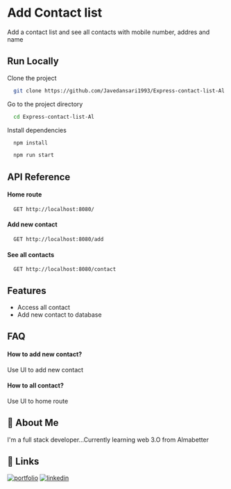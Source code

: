 
# Add Contact list

Add a contact list and see all contacts with mobile number, addres and name 


## Run Locally

Clone the project

```bash
  git clone https://github.com/Javedansari1993/Express-contact-list-Al
```

Go to the project directory

```bash
  cd Express-contact-list-Al
```

Install dependencies

```bash
  npm install
```

```bash
  npm run start
```


## API Reference

#### Home route

```http
  GET http://localhost:8080/
```

#### Add new contact

```http
  GET http://localhost:8080/add
```

#### See all contacts

```http
  GET http://localhost:8080/contact
```

## Features

- Access all contact 
- Add new contact to database



## FAQ

#### How to add new contact?

Use UI to add new contact 

#### How to all contact?
Use UI to home route

## 🚀 About Me
I'm a full stack developer...Currently learning web 3.O from Almabetter


## 🔗 Links
[![portfolio](https://img.shields.io/badge/my_portfolio-000?style=for-the-badge&logo=ko-fi&logoColor=white)](https://github.com/Javedansari1993)
[![linkedin](https://img.shields.io/badge/linkedin-0A66C2?style=for-the-badge&logo=linkedin&logoColor=white)](https://www.linkedin.com/in/javed-ansari-07a327154/)



